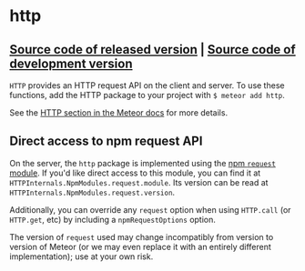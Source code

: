 # http
[Source code of released version](https://github.com/meteor/meteor/tree/master/packages/http) | [Source code of development version](https://github.com/meteor/meteor/tree/master/packages/http)
---

`HTTP` provides an HTTP request API on the client and server.  To use
these functions, add the HTTP package to your project with `$ meteor add http`.

See the [HTTP section in the Meteor docs](http://docs.meteor.com/#http) for more details.

## Direct access to npm request API

On the server, the `http` package is implemented using the
[npm `request` module](https://www.npmjs.com/package/request).  If you'd like
direct access to this module, you can find it at
`HTTPInternals.NpmModules.request.module`. Its version can be read at
`HTTPInternals.NpmModules.request.version`.

Additionally, you can override any `request` option when using `HTTP.call` (or
`HTTP.get`, etc) by including a `npmRequestOptions` option.

The version of `request` used may change incompatibly from version to version of
Meteor (or we may even replace it with an entirely different implementation);
use at your own risk.
